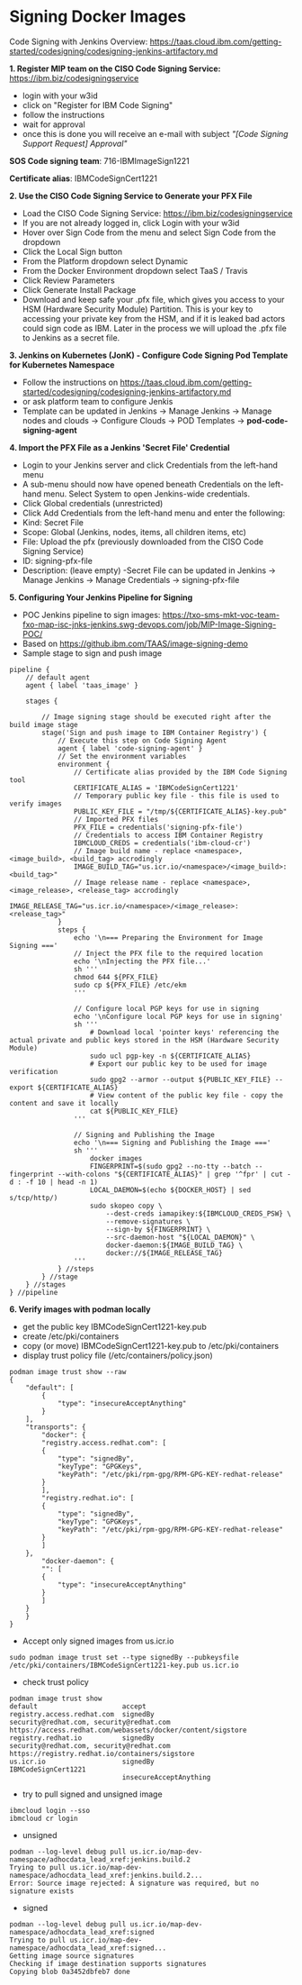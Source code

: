 
# Signing Docker Images

Code Signing with Jenkins Overview: https://taas.cloud.ibm.com/getting-started/codesigning/codesigning-jenkins-artifactory.md

**1. Register MIP team on the CISO Code Signing Service:** https://ibm.biz/codesigningservice
 - login with your w3id
 - click on "Register for IBM Code Signing"
 - follow the instructions
 - wait for approval
 - once this is done you will receive an e-mail with subject *"[Code Signing Support Request] Approval"*

**SOS Code signing team**: 716-IBMImageSign1221

**Certificate alias**: IBMCodeSignCert1221

**2. Use the CISO Code Signing Service to Generate your PFX File**
 - Load the CISO Code Signing Service: https://ibm.biz/codesigningservice
 - If you are not already logged in, click Login with your w3id
 - Hover over Sign Code from the menu and select Sign Code from the dropdown
 - Click the Local Sign button
 - From the Platform dropdown select Dynamic
 - From the Docker Environment dropdown select TaaS / Travis
 - Click Review Parameters
 - Click Generate Install Package
 - Download and keep safe your .pfx file, which gives you access to your HSM (Hardware Security Module) Partition. This is your key to accessing your private key from the HSM, and if it is leaked bad actors could sign code as IBM. Later in the process we will upload the .pfx file to Jenkins as a secret file.

**3. Jenkins on Kubernetes (JonK) - Configure Code Signing Pod Template for Kubernetes Namespace**
 - Follow the instructions on https://taas.cloud.ibm.com/getting-started/codesigning/codesigning-jenkins-artifactory.md
 - or ask platform team to configure Jenkis
 - Template can be updated in Jenkins -> Manage Jenkins -> Manage nodes and clouds -> Configure Clouds -> POD Templates -> **pod-code-signing-agent**

**4. Import the PFX File as a Jenkins 'Secret File' Credential**
 - Login to your Jenkins server and click Credentials from the left-hand menu
 - A sub-menu should now have opened beneath Credentials on the left-hand menu. Select System to open Jenkins-wide credentials.
 - Click Global credentials (unrestricted)
 - Click Add Credentials from the left-hand menu and enter the following:
  - Kind: Secret File
  - Scope: Global (Jenkins, nodes, items, all children items, etc)
  - File: Upload the pfx (previously downloaded from the CISO Code Signing Service)
  - ID: signing-pfx-file
  - Description: (leave empty)
 -Secret File can be updated in Jenkins -> Manage Jenkins -> Manage Credentials -> signing-pfx-file

**5. Configuring Your Jenkins Pipeline for Signing**
 - POC Jenkins pipeline to sign images: https://txo-sms-mkt-voc-team-fxo-map-isc-jnks-jenkins.swg-devops.com/job/MIP-Image-Signing-POC/
 - Based on https://github.ibm.com/TAAS/image-signing-demo
 - Sample stage to sign and push image
```
pipeline {
    // default agent 
    agent { label 'taas_image' }
                
    stages {

        // Image signing stage should be executed right after the build image stage
        stage('Sign and push image to IBM Container Registry') {
            // Execute this step on Code Signing Agent
            agent { label 'code-signing-agent' }
            // Set the environment variables
            environment {
                // Certificate alias provided by the IBM Code Signing tool
                CERTIFICATE_ALIAS = 'IBMCodeSignCert1221'
                // Temporary public key file - this file is used to verify images 
                PUBLIC_KEY_FILE = "/tmp/${CERTIFICATE_ALIAS}-key.pub"
                // Imported PFX files
                PFX_FILE = credentials('signing-pfx-file')
                // Credentials to access IBM Container Registry
                IBMCLOUD_CREDS = credentials('ibm-cloud-cr')
                // Image build name - replace <namespace>, <image_build>, <build_tag> accrodingly
                IMAGE_BUILD_TAG="us.icr.io/<namespace>/<image_build>:<build_tag>"
                // Image release name - replace <namespace>, <image_release>, <release_tag> accrodingly
                IMAGE_RELEASE_TAG="us.icr.io/<namespace>/<image_release>:<release_tag>"
            }
            steps {
                echo '\n=== Preparing the Environment for Image Signing ==='
                // Inject the PFX file to the required location
                echo '\nInjecting the PFX file...'
                sh '''
                chmod 644 ${PFX_FILE}
                sudo cp ${PFX_FILE} /etc/ekm
                '''

                // Configure local PGP keys for use in signing
                echo '\nConfigure local PGP keys for use in signing'
                sh '''
                    # Download local 'pointer keys' referencing the actual private and public keys stored in the HSM (Hardware Security Module)
                    sudo ucl pgp-key -n ${CERTIFICATE_ALIAS}
                    # Export our public key to be used for image verification
                    sudo gpg2 --armor --output ${PUBLIC_KEY_FILE} --export ${CERTIFICATE_ALIAS}
                    # View content of the public key file - copy the content and save it locally
                    cat ${PUBLIC_KEY_FILE}
                '''

                // Signing and Publishing the Image
                echo '\n=== Signing and Publishing the Image ==='
                sh '''
                    docker images
                    FINGERPRINT=$(sudo gpg2 --no-tty --batch --fingerprint --with-colons "${CERTIFICATE_ALIAS}" | grep '^fpr' | cut -d : -f 10 | head -n 1)
                    LOCAL_DAEMON=$(echo ${DOCKER_HOST} | sed s/tcp/http/)
                    sudo skopeo copy \
                        --dest-creds iamapikey:${IBMCLOUD_CREDS_PSW} \
                        --remove-signatures \
                        --sign-by ${FINGERPRINT} \
                        --src-daemon-host "${LOCAL_DAEMON}" \
                        docker-daemon:${IMAGE_BUILD_TAG} \
                        docker://${IMAGE_RELEASE_TAG}
                '''
            } //steps
        } //stage
    } //stages
} //pipeline
```

**6. Verify images with podman locally**
 - get the public key IBMCodeSignCert1221-key.pub 
 - create /etc/pki/containers
 - copy (or move) IBMCodeSignCert1221-key.pub to /etc/pki/containers
 - display trust policy file (/etc/containers/policy.json)
```
podman image trust show --raw
{
    "default": [
        {
            "type": "insecureAcceptAnything"
        }
    ],
    "transports": {
        "docker": {
	    "registry.access.redhat.com": [
		{
		    "type": "signedBy",
		    "keyType": "GPGKeys",
		    "keyPath": "/etc/pki/rpm-gpg/RPM-GPG-KEY-redhat-release"
		}
	    ],
	    "registry.redhat.io": [
		{
		    "type": "signedBy",
		    "keyType": "GPGKeys",
		    "keyPath": "/etc/pki/rpm-gpg/RPM-GPG-KEY-redhat-release"
		}
	    ]
	},
        "docker-daemon": {
	    "": [
		{
		    "type": "insecureAcceptAnything"
		}
	    ]
	}
    }
}
```
 - Accept only signed images from us.icr.io 
```
sudo podman image trust set --type signedBy --pubkeysfile /etc/pki/containers/IBMCodeSignCert1221-key.pub us.icr.io 
```
 - check trust policy 
```
podman image trust show
default                     accept                                                            
registry.access.redhat.com  signedBy                security@redhat.com, security@redhat.com  https://access.redhat.com/webassets/docker/content/sigstore
registry.redhat.io          signedBy                security@redhat.com, security@redhat.com  https://registry.redhat.io/containers/sigstore
us.icr.io                   signedBy                IBMCodeSignCert1221                       
                            insecureAcceptAnything                 
```

 - try to pull signed and unsigned image
```
ibmcloud login --sso
ibmcloud cr login
```
  - unsigned
```
podman --log-level debug pull us.icr.io/map-dev-namespace/adhocdata_lead_xref:jenkins.build.2
Trying to pull us.icr.io/map-dev-namespace/adhocdata_lead_xref:jenkins.build.2...
Error: Source image rejected: A signature was required, but no signature exists
```
  - signed
```
podman --log-level debug pull us.icr.io/map-dev-namespace/adhocdata_lead_xref:signed
Trying to pull us.icr.io/map-dev-namespace/adhocdata_lead_xref:signed...
Getting image source signatures
Checking if image destination supports signatures
Copying blob 0a3452dbfeb7 done  
```
